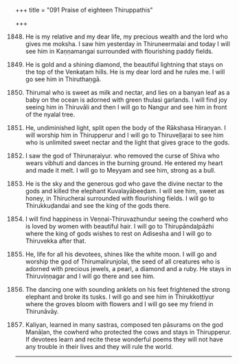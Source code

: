 +++
title = "091 Praise of eighteen Thiruppathis"

+++

1848. He is my relative and my dear life,
      my precious wealth and the lord who gives me moksha.
      I saw him yesterday in Thiruneermalai
      and today I will see him in Kaṇṇamangai
      surrounded with flourishing paddy fields.

1849. He is gold and a shining diamond,
      the beautiful lightning
      that stays on the top of the Venkaṭam hills.
      He is my dear lord and he rules me.
      I will go see him in Thiruthaṇgā.

1850. Thirumal who is sweet as milk and nectar,
      and lies on a banyan leaf as a baby on the ocean
      is adorned with green thulasi garlands.
      I will find joy seeing him in Thiruvāli
      and then I will go to Nangur
      and see him in front of the nyalal tree.

1851. He, undiminished light,
      split open the body of the Rākshasa Hiraṇyan.
      I will worship him in Thirupperur
      and I will go to Thiruveḷḷaṛai to see him
      who is unlimited sweet nectar
      and the light that gives grace to the gods.

1852. I saw the god of Thirunaṛaiyur.
      who removed the curse of Shiva who wears vibhuti
      and dances in the burning ground.
      He entered my heart and made it melt.
      I will go to Meyyam and see him, strong as a bull.

1853. He is the sky and the generous god
      who gave the divine nectar to the gods
      and killed the elephant Kuvalayābeeḍam.
      I will see him, sweet as honey,
      in Thirucherai surrounded with flourishing fields.
      I will go to Thirukkuḍandai and see the king of the gods there.

1854. I will find happiness in Veṇṇai-Thiruvazhundur
      seeing the cowherd who is loved by women with beautiful hair.
      I will go to Thirupāndaḷpāzhi
      where the king of gods wishes to rest on Adisesha
      and I will go to Thiruvekka after that.

1855. He, life for all his devotees,
      shines like the white moon.
      I will go and worship the god of Thirumalirunjolai,
      the seed of all creatures
      who is adorned with precious jewels,
      a pearl, a diamond and a ruby.
      He stays in Thiruviṇṇagar
      and I will go there and see him.

1856. The dancing one with sounding anklets on his feet
      frightened the strong elephant and broke its tusks.
      I will go and see him in Thirukkoṭṭiyur
      where the groves bloom with flowers
      and I will go see my friend in Thirunāvāy.

1857. Kaliyan, learned in many sastras,
      composed ten pāsurams on the god Manāḷan,
      the cowherd who protected the cows and stays in Thirupperur.
      If devotees learn and recite these wonderful poems
      they will not have any trouble in their lives and they will rule the world.
------------
